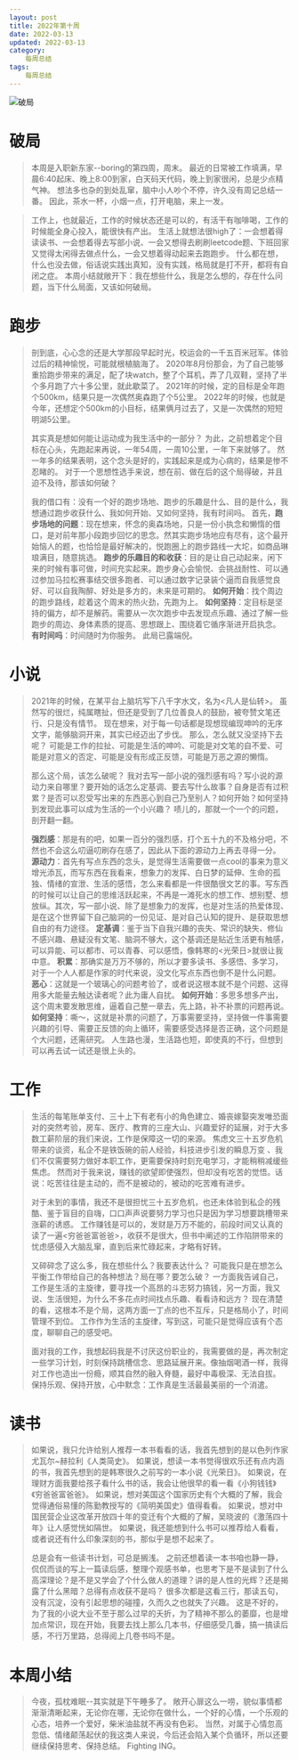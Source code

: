 ```yaml
---
layout: post
title: 2022年第十周
date: 2022-03-13
updated: 2022-03-13
category:
    每周总结
tags:
    每周总结
---
```

![破局](https://cdn.jsdelivr.net/gh/liugezhou/image@master/img/202210.6hecdavlmi80.webp)
<!--more-->
# 破局
> 本周是入职新东家--boring的第四周，周末。
> 最近的日常被工作填满，早晨6:40起床、晚上8:00到家，白天码天代码，晚上到家很闲，总是少点精气神。
> 想法多也杂的到处乱窜，脑中小人吵个不停，许久没有周记总结一番。
> 因此，茶水一杯，小烟一点，打开电脑，来上一发。
<!--more -->
> 工作上，也就最近，工作的时候状态还是可以的，有活干有咖啡喝，工作的时候能全身心投入，能很快有产出。
> 生活上就想法很high了：一会想着得读读书、一会想着得去写部小说、一会又想得去刷刷leetcode题、下班回家又觉得太闲得去做点什么，一会又想着得动起来去跑跑步。	
> 什么都在想，什么也没去做，俗话说实践出真知，没有实践，格局就是打不开，都将有自闭之症。
> 本周小结就敞开下：我在想些什么，我是怎么想的，存在什么问题，当下什么局面，又该如何破局。
# 跑步

> 剖到底，心心念的还是大学那段早起时光，校运会的一千五百米冠军。体验过后的精神愉悦，可能就根植脑海了。
> 2020年8月份那会，为了自己能够重拾跑步带来的满足，配了块watch，整了个耳机，弄了几双鞋，坚持了半个多月跑了六十多公里，就此歇菜了。
> 2021年的时候，定的目标是全年跑个500km，结果只是一次偶然奥森跑了个5公里。
> 2022年的时候，也就是今年，还想定个500km的小目标，结果俩月过去了，又是一次偶然的短短明湖5公里。
> 
> 其实真是想如何能让运动成为我生活中的一部分？
> 为此，之前想着定个目标在心头，先跑起来再说，一年54周，一周10公里，一年下来就够了。
> 然一年多的结果表明，这个念头是好的，实践起来是成为心病的，结果是惨不忍睹的。
> 对于一个思想性选手来说，想在前、做在后的这个局得破，并且迫不及待，那该如何破？
> 
> 我的借口有：没有一个好的跑步场地、跑步的乐趣是什么、目的是什么，我想通过跑步收获什么、我如何开始、又如何坚持，我有时间吗。
> 首先，**跑步场地的问题**：现在想来，怀念的奥森场地，只是一份小执念和懒惰的借口，是对前年那小段跑步回忆的思念。然其实跑步场地应有尽有，这个最开始恼人的题，也恰恰是最好解决的，悦跑圈上的跑步路线一大坨，如商品琳琅满目，随意挑选。
> **跑步的乐趣目的和收获**：目的是让自己动起来，闲下来的时候有事可做，时间充实起来。跑步身心会愉悦、会挑战耐性、可以通过参加马拉松赛事结交很多跑者、可以通过数字记录装个逼而自我感觉良好、可以自我陶醉、好处是多方的，未来是可期的。
> **如何开始**：找个周边的跑步路线，趁着这个周末的热火劲，先跑为上。
> **如何坚持**：定目标是坚持的偏方，却不是解药。需要从一次次跑步中去发现点乐趣、通过了解一些跑步的周边、身体素质的提高、思想跟上、围绕着它循序渐进开启执念。
> **有时间吗**：时间随时为你服务。
> 此局已露端倪。

# 小说

> 2021年的时候，在某平台上脑坑写下八千字水文，名为<凡人是仙转>。
> 虽然写的很烂，纯属瞎扯，但还是受到了几位善良人的鼓励，被夸赞文笔还行、只是没有情节。
> 现在想来，对于每一句话都是现想现编现呻吟的无序文字，能够脑洞开来，其实已经迈出了步伐。
> 那么，怎么就又没坚持下去呢？
> 可能是工作的拉扯、可能是生活的呻吟、可能是对文笔的自不爱、可能是对意义的否定、可能是没有形成正反馈，可能是万恶之源的懒惰。
> 
> 那么这个局，该怎么破呢？
> 我对去写一部小说的强烈感有吗？写小说的源动力来自哪里？要开始的话怎么定基调、要去写什么故事？自身是否有过积累？是否可以忍受写出来的东西恶心到自己乃至别人？如何开始？如何坚持到发现此事可以成为生活的一个小兴趣？
> 啧儿的，那就一个一个的问题，剖开翻一翻。
> 
> **强烈感**：那是有的吧，如果一百分的强烈感，打个五十九的不及格分吧，不然也不会这么叨逼叨刷存在感了，因此从下面的源动力上再去寻得一分。
> **源动力**：首先有写点东西的念头，是觉得生活需要做一点cool的事来为意义增光添瓦，而写东西在我看来，想象力的发挥、白日梦的延伸、生命的孤独、情绪的宣泄、生活的感悟，怎么来看都是一件很酷很文艺的事。写东西的时候可以让自己的思维活跃起来，不再是一滩死水的想工作、想别墅、想放纵。其次，写一部小说、除了是想象力的发挥，也是对生活的热爱体现、是在这个世界留下自己脑洞的一份见证、是对自己认知的提升、是获取思想自由的有力途径。
> **定基调**：鉴于当下自我兴趣的丧失、常识的缺失、修仙不感兴趣、悬疑没有文笔、脑洞不够大，这个基调还是贴近生活更有触感，可以异能、可以都市、可以青春、可以感悟，像韩寒的<光荣日>就很让我中意。
> **积累**：那确实是万万不够的，所以才要多读书、多感悟、多学习，对于一个人人都是作家的时代来说，没文化写点东西也倒不是什么问题。
> **恶心**：这就是一个玻璃心的问题考验了，或者说这根本就不是个问题、这得用多大能量去触达读者呢？此为庸人自扰。
> **如何开始**：多思多想多产出，这个周末要发散思维，逼着自己整一章去，先上路，补不补票的问题再说。
> **如何坚持**：嘶～，这就是补票的问题了，万事需要坚持，坚持做一件事需要兴趣的引导、需要正反馈的向上循环，需要感受选择是否正确，这个问题是个大问题，还需研究。
> 人生路也漫，生活路也短，即使真的不行，但想到可以再去试一试还是很上头的。

# 工作

> 生活的每笔账单支付、三十上下有老有小的角色建立、婚丧嫁娶突发唯恐面对的突然考验，房车、医疗、教育的三座大山、兴趣爱好的延展，对于大多数工薪阶层的我们来说，工作是保障这一切的来源。
> 焦虑文三十五岁危机带来的谈资，私企不是铁饭碗的前人经验，科技进步引发的瞬息万变 、我们不仅需要努力做好本职工作，更需要保持时刻充电学习，才能稍稍减缓些焦虑。
> 然而对于我来说，赚钱的欲望即使强烈，但却没有吃苦的觉悟。话说：吃苦往往是主动的，而不是被动的，被动的吃苦难有进步。
> 
> 对于未到的事情，我还不是很担忧三十五岁危机，也还未体验到私企的残酷、鉴于盲目的自嗨，口口声声说要努力学习也只是因为学习想要跳槽带来涨薪的诱惑。
> 工作赚钱是可以的，发财是万万不能的，前段时间又认真的读了一遍<穷爸爸富爸爸>，收获不是很大，但书中阐述的工作陷阱带来的忧虑感侵入大脑乱窜，直到后来忙碌起来，才略有好转。
> 
> 又碎碎念了这么多，我在想些什么？我要表达什么？
> 可能我只是在想怎么平衡工作带给自己的各种想法？局在哪？要怎么破？
> 一方面我告诫自己，工作是生活的主旋律，要寻找一个高昂的斗志努力搞钱，另一方面，我又说、生活很短，为什么不多花点时间找点乐趣、看看诗和远方？
> 现在清楚的看，这根本不是个局，这两方面一丁点的也不互斥，只是格局小了，时间管理不到位。
> 工作作为生活的主旋律，写到这，可能只是觉得应该有个态度，聊聊自己的感受吧。
> 
> 面对我的工作，我想起码我是不讨厌这份职业的，我需要做的是，再次制定一些学习计划，时刻保持跳槽信念、思路延展开来。像抽烟喝酒一样，我得对工作也造出一份瘾，顺其自然的融入脊髓，最好中毒极深、无法自拔。
> 保持乐观、保持开放，心中默念：工作真是生活最最美丽的一个消遣。

# 读书


> 如果说，我只允许给别人推荐一本书看看的话，我首先想到的是以色列作家尤瓦尔~赫拉利《人类简史》。
> 如果说，想读一本书觉得很欢乐还有点内涵的书，我首先想到的是韩寒很久之前写的一本小说《光荣日》。
> 如果说，在理财方面我要给孩子看什么书的话，我会让他很早的看一看《小狗钱钱》《穷爸爸富爸爸》。
> 如果说，想对美国这个国家历史有个大概的了解，我会觉得通俗易懂的陈勤教授写的《简明美国史》值得看看。
> 如果说，想对中国民营企业这改革开放四十年的变迁有个大概的了解，吴晓波的《激荡四十年》让人感觉恍如隔世。
> 如果说，我还能想到什么书可以推荐给人看看，或者说还有什么印象深刻的书，那似乎是想不起来了。
> 
> 总是会有一些读书计划，可总是搁浅。
> 之前还想着读一本书咱也静一静，侃侃而谈的写上一篇读后感，整理个观感书单，也思考下是不是读到了什么高深理论？是不是又学会了个什么做人的道理？讲的是人性的光辉？还是揭露了什么黑暗？总得有点收获不是吗？
> 很多次都是这看三行，那读五句，没有沉淀，没有引起思想的碰撞，久而久之也就失了兴趣。
> 这是不好的，为了我的小说大业不至于那么过早的夭折，为了精神不那么的萎靡，也是增加点常识，现在开始，我要去找上那么几本书，仔细感受几番，搞一搞读后感，不行万里路，总得阅上几卷书吗不是。


# 本周小结

> 今夜，孤枕难眠--其实就是下午睡多了。
> 敞开心扉这么一唠，貌似事情都渐渐清晰起来，无论你在哪，无论你在做什么，一个好的心情，一个乐观的心态，培养一个爱好，柴米油盐就不再没有色彩。
> 当然，对属于心情忽高忽低、情绪颠荡起伏的我这类人来说，今后还会陷入某个负循环，所以还要继续保持思考、保持总结。
> Fighting  ING。





